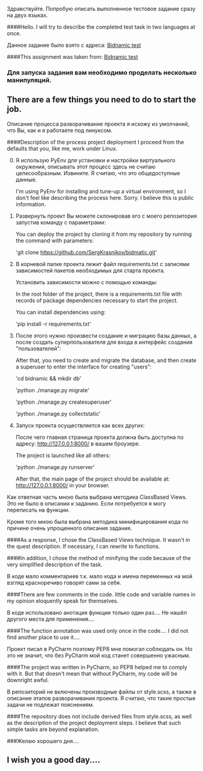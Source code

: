 Здравствуйте. Попробую описать выполненное тестовое задание сразу на двух языках.

####Hello. I will try to describe the completed test task in two languages at once.

Данное задание было взято с адреса: [Bidnamic test](https://github.com/bidnamic/bidnamic-fullstack-challenge/blob/master/challenge.md)

####This assignment was taken from: [Bidnamic test](https://github.com/bidnamic/bidnamic-fullstack-challenge/blob/master/challenge.md)

### Для запуска задания вам необходимо проделать несколько манипуляций.
## There are a few things you need to do to start the job.

Описание процесса разворачивание проекта я исхожу из умолчаний, что Вы, как и я работаете под линуксом. 

####Description of the process project deployment I proceed from the defaults that you, like me, work under Linux.

0. Я использую PyEnv для установки и настройки виртуального окружения, описывать этот процесс здесь не считаю целесообразным. Извините. Я считаю, что это общедоступные данные.

   I'm using PyEnv for installing and tune-up a virtual environment, so I don't feel like describing the process here. Sorry. I believe this is public information.

1. Развернуть проект Вы можете склонировав его с моего репозитория запустив команду с параметрами:
   
   You can deploy the project by cloning it from my repository by running the command with parameters:
   
   'git clone https://github.com/SergKrasnikov/bidmatic.git'
   
2. В корневой папке проекта лежит файл requirements.txt с записями зависимостей пакетов необходимых для старта проекта.

   Установить зависимости можно с помощью команды:

   In the root folder of the project, there is a requirements.txt file with records of package dependencies necessary to start the project.

   You can install dependencies using:

   'pip install -r requirements.txt'
3. После этого нужно произвести создание и миграцию базы данных, а после создать суперпользователя для входа в интерфейс создания "пользователей":

   After that, you need to create and migrate the database, and then create a superuser to enter the interface for creating "users":

   'cd bidnamic && mkdir db'

   'python ./manage.py migrate'

   'python ./manage.py createsuperuser'

   'python ./manage.py collectstatic'

4. Запуск проекта осуществляется как всех других:

   После чего главная страница проекта должна быть доступна по адресу: http://127.0.0.1:8000/ в вашем броузере.

   The project is launched like all others:

   'python ./manage.py runserver'

   After that, the main page of the project should be available at: http://127.0.0.1:8000/ in your browser.

Как ответная часть мною была выбрана методика ClassBased Views. Это не было в описании к заданию. Если потребуется я могу переписать на функции.

Кроме того мною была выбрана методика минифицирования кода по причине очень упрощенного описания задания.

####As a response, I chose the ClassBased Views technique. It wasn't in the quest description. If necessary, I can rewrite to functions.

####In addition, I chose the method of minifying the code because of the very simplified description of the task.

В коде мало комментариев т.к. мало кода и имена переменных на мой взгляд красноречиво говорят сами за себя.

####There are few comments in the code. little code and variable names in my opinion eloquently speak for themselves.

В коде использовано анотация функции только один раз.... Не нашёл другого места для применения....

####The function annotation was used only once in the code.... I did not find another place to use it....

Проект писал в PyCharm поэтому PEP8 мне помогал соблюдать он. Но это не значит, что без PyCharm мой код станет совершенно ужасным.

####The project was written in PyCharm, so PEP8 helped me to comply with it. But that doesn't mean that without PyCharm, my code will be downright awful.

В репозиторий не включены производные файлы от style.scss, а также в описание этапов разворачивания проекта. Я считаю, что такие простые задачи не подлежат пояснениям.

####The repository does not include derived files from style.scss, as well as the description of the project deployment steps. I believe that such simple tasks are beyond explanation.




###Желаю хорошего дня....

## I wish you a good day....